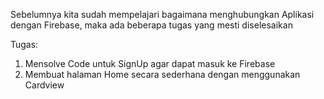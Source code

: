 Sebelumnya kita sudah mempelajari bagaimana menghubungkan Aplikasi dengan Firebase, maka ada beberapa tugas yang mesti diselesaikan

Tugas:
1. Mensolve Code untuk SignUp agar dapat masuk ke Firebase
2. Membuat halaman Home secara sederhana dengan menggunakan Cardview
